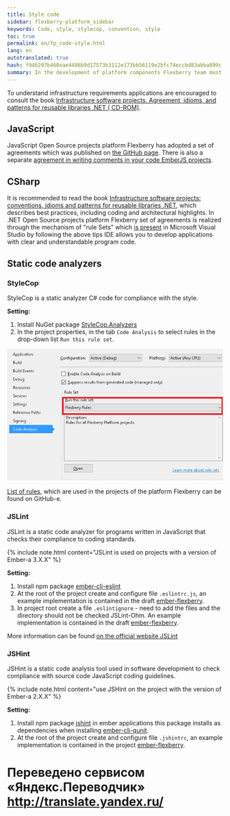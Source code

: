 ```yaml
--- 
title: Style code 
sidebar: flexberry-platform_sidebar 
keywords: Code, style, stylecop, convention, style 
toc: true 
permalink: en/fp_code-style.html 
lang: en 
autotranslated: true 
hash: f94b297b468eae4486b9d17573b3112e173bb56119e2bfc74eccbd83abba899c 
summary: In the development of platform components Flexberry team must adhere to a single coding style. 
--- 
```


To understand infrastructure requirements applications are encouraged to consult the book [Infrastructure software projects. Agreement, idioms, and patterns for reusable libraries .NET ( CD-ROM)](http://www.ozon.ru/context/detail/id/5588868/). 

## JavaScript 

JavaScript Open Source projects platform Flexberry has adopted a set of agreements which was published on [the GitHub page](https://github.com/Flexberry/javascript-style-guide). 
There is also a separate [agreement in writing comments in your code EmberJS projects](fp_ember-comments-style-yuidoc.html). 

## CSharp 

It is recommended to read the book [Infrastructure software projects: conventions, idioms and patterns for reusable libraries .NET](http://www.williamspublishing.com/Books/978-5-8459-1692-1.html), which describes best practices, including coding and architectural highlights. 
In .NET Open Source projects platform Flexberry set of agreements is realized through the mechanism of "rule Sets" which [is present](https://msdn.microsoft.com/ru-ru/library/dd465186.aspx) in Microsoft Visual Studio by following the above tips IDE allows you to develop applications with clear and understandable program code. 

## Static code analyzers 

### StyleCop 

StyleCop is a static analyzer C# code for compliance with the style. 

**Setting:** 

1. Install NuGet package [StyleCop.Analyzers](http://nuget.ics.perm.ru/packages/StyleCop.Analyzers/) 
2. In the project properties, in the tab `Code Analysis` to select rules in the drop-down list `Run this rule set`. 

![](/images/pages/products/flexberry-platform/code-style1.png) 

[List of rules](https://github.com/Flexberry/NewPlatform.Flexberry.ORM/blob/develop/Flexberry.ruleset), which are used in the projects of the platform Flexberry can be found on GitHub-e. 

### JSLint 

JSLint is a static code analyzer for programs written in JavaScript that checks their compliance to coding standards. 

{% include note.html content="JSLint is used on projects with a version of Ember-a 3.X.X" %} 

**Setting:** 

1. Install npm package [ember-cli-eslint](https://www.npmjs.com/package/ember-cli-eslint) 
2. At the root of the project create and configure file `.eslintrc.js`, an example implementation is contained in the draft [ember-flexberry](https://github.com/Flexberry/ember-flexberry/blob/feature-ember-update/.eslintrc.js). 
3. In project root create a file `.eslintignore` - need to add the files and the directory should not be checked JSLint-Ohm. An example implementation is contained in the draft [ember-flexberry](https://github.com/Flexberry/ember-flexberry/blob/feature-ember-update/.eslintignore). 

More information can be found [on the official website JSLint](https://eslint.org/docs/user-guide/configuring) 

### JSHint 

JSHint is a static code analysis tool used in software development to check compliance with source code JavaScript coding guidelines. 

{% include note.html content="use JSHint on the project with the version of Ember-a 2.X.X" %} 

**Setting:** 

1. Install npm package [jshint](https://www.npmjs.com/package/jshint) in ember applications this package installs as dependencies when installing [ember-cli-qunit](https://www.npmjs.com/package/ember-cli-qunit). 
2. At the root of the project create and configure file `.jshintrc`, an example implementation is contained in the project [ember-flexberry](https://github.com/Flexberry/ember-flexberry/blob/develop/.jshintrc). 



 # Переведено сервисом «Яндекс.Переводчик» http://translate.yandex.ru/